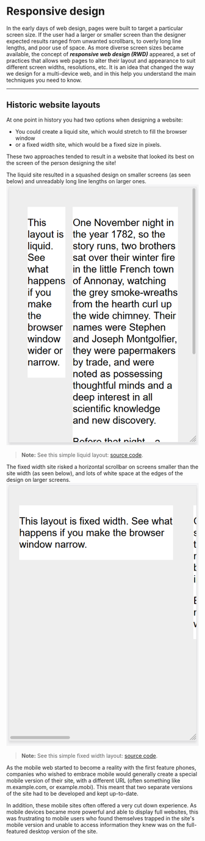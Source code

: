 # Responsive design

In the early days of web design, pages were built to target a particular screen size. If the user had a larger or smaller screen than the designer expected results ranged from unwanted scrollbars, to overly long line lengths, and poor use of space. As more diverse screen sizes became available, the concept of ***responsive web design (RWD)*** appeared, a set of practices that allows web pages to alter their layout and appearance to suit different screen widths, resolutions, etc. It is an idea that changed the way we design for a multi-device web, and in this help you understand the main techniques you need to know.

<hr />

## Historic website layouts

At one point in history you had two options when designing a website:

* You could create a liquid site, which would stretch to fill the browser window
* or a fixed width site, which would be a fixed size in pixels.

These two approaches tended to result in a website that looked its best on the screen of the person designing the site! 

The liquid site resulted in a squashed design on smaller screens (as seen below) and unreadably long line lengths on larger ones.
![](img/rwd1.png)

> **Note:** See this simple liquid layout: [source code](liquid-width.html).

The fixed width site risked a horizontal scrollbar on screens smaller than the site width (as seen below), and lots of white space at the edges of the design on larger screens.
![](img/rwd2.png)

> **Note:** See this simple fixed width layout: [source code](fixed-width.html). 

As the mobile web started to become a reality with the first feature phones, companies who wished to embrace mobile would generally create a special mobile version of their site, with a different URL (often something like m.example.com, or example.mobi). This meant that two separate versions of the site had to be developed and kept up-to-date.

In addition, these mobile sites often offered a very cut down experience. As mobile devices became more powerful and able to display full websites, this was frustrating to mobile users who found themselves trapped in the site's mobile version and unable to access information they knew was on the full-featured desktop version of the site.